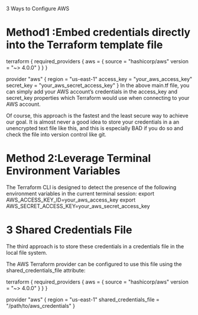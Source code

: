 3 Ways to Configure  AWS

# Method1 :Embed credentials directly into the Terraform template file
terraform {
    required_providers {
      aws = {
        source = "hashicorp/aws"
        version = "~> 4.0.0"
      }
    }
}

provider "aws" {
    region = "us-east-1"
    access_key = "your_aws_access_key"
    secret_key = "your_aws_secret_access_key"
}
In the above main.tf file, you can simply add your AWS account’s credentials in the access_key and secret_key properties which Terraform would use when connecting to your AWS account.

Of course, this approach is the fastest and the least secure way to achieve our goal. It is almost never a good idea to store your credentials in a an unencrypted text file like this, and this is especially BAD if you do so and check the file into version control like git.

# Method 2:Leverage Terminal Environment Variables
The Terraform CLI is designed to detect the presence of the following environment variables in the current terminal session:
export AWS_ACCESS_KEY_ID=your_aws_access_key
export AWS_SECRET_ACCESS_KEY=your_aws_secret_access_key

# 3 Shared Credentials File

The third approach is to store these credentials in a credentials file in the local file system.

The AWS Terraform provider can be configured to use this file using the shared_credentials_file attribute:

terraform {
    required_providers {
      aws = {
        source = "hashicorp/aws"
        version = "~> 4.0.0"
      }
    }
}

provider "aws" {
    region = "us-east-1"
    shared_credentials_file = "/path/to/aws_credentials"
}